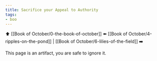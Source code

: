 ```yaml
---
title: Sacrifice your Appeal to Authority
tags:
- boo
---
```


⬆️ [[Book of October/0-the-book-of-october]] ⬅️ [[Book of October/4-ripples-on-the-pond]] | [[Book of October/6-lilies-of-the-field]] ➡️

This page is an artifact, you are safe to ignore it.
